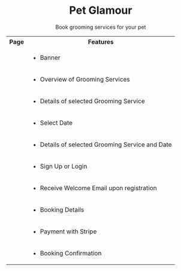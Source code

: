 <h1 align="center">Pet Glamour</h1>

<p align="center">Book grooming services for your pet</p>

<table width="100%">
  <tr>
    <th>Page</th>
    <th>Features</th>
  </tr>
  <tr>
    <td><img src="https://res.cloudinary.com/dmadox5xe/image/upload/c_scale,w_200/v1547500797/Pet%20Glamour/Screenshot_2019-01-14_at_22.16.48.png" alt=""></td>
    <td>
      <ul>
        <li>Banner</li>
      </ul>
    </td>
  </tr>
  <tr>
    <td><img src="https://res.cloudinary.com/dmadox5xe/image/upload/c_scale,w_200/v1547502235/Pet%20Glamour/Screenshot_2019-01-14_at_22.43.33.png" alt=""></td>
    <td>
      <ul>
        <li>Overview of Grooming Services</li>
      </ul>
    </td>
  </tr>
  <tr>
    <td><img src="https://res.cloudinary.com/dmadox5xe/image/upload/c_scale,w_200/v1547502424/Pet%20Glamour/Screenshot_2019-01-14_at_22.46.50.png" alt=""></td>
    <td>
      <ul>
        <li>Details of selected Grooming Service</li>
      </ul>
    </td>
  </tr>
  <tr>
    <td><img src="https://res.cloudinary.com/dmadox5xe/image/upload/c_scale,w_200/v1547502572/Pet%20Glamour/Screenshot_2019-01-14_at_22.49.14.png" alt=""><br><img src="https://res.cloudinary.com/dmadox5xe/image/upload/c_scale,w_200/v1547502673/Pet%20Glamour/Screenshot_2019-01-14_at_22.50.50.png" alt=""></td>
    <td>
      <ul>
        <li>Select Date</li>
      </ul>
    </td>
  </tr>
  <tr>
    <td><img src="https://res.cloudinary.com/dmadox5xe/image/upload/c_scale,w_200/v1547502887/Pet%20Glamour/Screenshot_2019-01-14_at_22.53.55.png" alt=""></td>
    <td>
      <ul>
        <li>Details of selected Grooming Service and Date</li>
      </ul>
    </td>
  </tr>
  <tr>
    <td><img src="https://res.cloudinary.com/dmadox5xe/image/upload/c_scale,w_200/v1547544938/Pet%20Glamour/Screenshot_2019-01-15_at_10.34.49.png" alt=""><br><img src="https://res.cloudinary.com/dmadox5xe/image/upload/c_scale,w_200/v1547544938/Pet%20Glamour/Screenshot_2019-01-15_at_10.35.14.png" alt=""></td>
    <td>
      <ul>
        <li>Sign Up or Login</li>
      </ul>
    </td>
  </tr>
    <tr>
    <td><img src="https://res.cloudinary.com/dmadox5xe/image/upload/c_scale,w_200/v1547544375/Pet%20Glamour/IMG_E5C90C8F6B42-1.jpg" alt=""></td>
    <td>
      <ul>
        <li>Receive Welcome Email upon registration</li>
      </ul>
    </td>
  </tr>
  <tr>
    <td><img src="https://res.cloudinary.com/dmadox5xe/image/upload/c_scale,w_200/v1547503067/Pet%20Glamour/Screenshot_2019-01-14_at_22.57.33.png" alt=""></td>
    <td>
      <ul>
        <li>Booking Details</li>
      </ul>
    </td>
  </tr>
  <tr>
    <td><img src="https://res.cloudinary.com/dmadox5xe/image/upload/c_scale,w_200/v1547503184/Pet%20Glamour/Screenshot_2019-01-14_at_22.59.29.png" alt=""></td>
    <td>
      <ul>
        <li>Payment with Stripe</li>
      </ul>
    </td>
    <tr>
    <td><img src="https://res.cloudinary.com/dmadox5xe/image/upload/c_scale,w_200/v1547503270/Pet%20Glamour/Screenshot_2019-01-14_at_23.00.58.png" alt=""></td>
    <td>
      <ul>
        <li>Booking Confirmation</li>
      </ul>
    </td>
  </tr>
</table>

